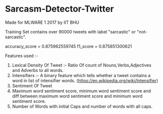 # Sarcasm-Detector-Twitter
Made for MLWARE 1 2017 by IIT BHU

Training Set contains over 90000 tweets with label "sarcastic" or "not-sarcastic".

accuracy_score = 0.875962559745
f1_score = 0.875851300621

Features used :-

1. Lexical Density Of Tweet :- Ratio Of count of Nouns,Verbs,Adjectives and Adverbs to all words.
2. Intensifiers :- A binary feature which tells whether a tweet contains a word in list of intensifier words. (https://en.wikipedia.org/wiki/Intensifier)
3. Sentiment Of Tweet
4. Maximum word sentiment score, minimum word sentiment score and diff between maximum word sentiment score and minimum word sentiment score.
5. Number of Words with initial Caps and number of words with all caps.


